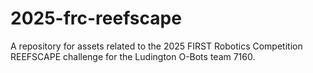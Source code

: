 # 2025-frc-reefscape
A repository for assets related to the 2025 FIRST Robotics Competition REEFSCAPE challenge for the Ludington O-Bots team 7160.
